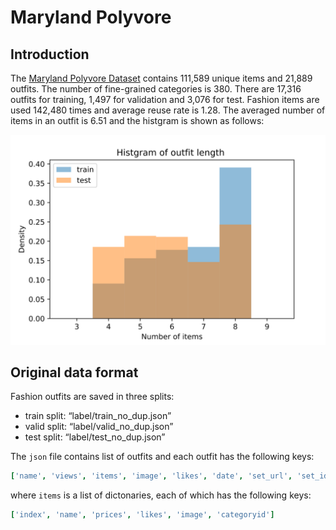 # Maryland Polyvore

## Introduction

The [Maryland Polyvore Dataset](https://github.com/xthan/polyvore-dataset) contains 111,589 unique items and 21,889 outfits. The number of fine-grained categories is 380. There are 17,316 outfits for training, 1,497 for validation and 3,076 for test. Fashion items are used 142,480 times and average reuse rate is 1.28. The averaged number of items in an outfit is 6.51 and the histgram is shown as follows:

![](asserts/images/maryland_polyvore_outfit_length_hist.svg)

## Original data format

Fashion outfits are saved in three splits:

- train split: “label/train_no_dup.json”
- valid split: “label/valid_no_dup.json”
- test split: “label/test_no_dup.json”

The `json` file contains list of outfits and each outfit has the following keys:

```yaml
['name', 'views', 'items', 'image', 'likes', 'date', 'set_url', 'set_id', 'desc']
```
where `items` is a list of dictonaries, each of which has the following keys:

```yaml
['index', 'name', 'prices', 'likes', 'image', 'categoryid']
```

